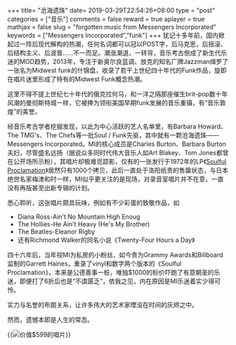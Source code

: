 +++
title= "沧海遗珠"
date= 2019-03-29T22:54:26+08:00
type = "post"
categories = ["音乐"]
comments = false
reward = true
aplayer = true
mathjax = false
slug = "forgotten music from Messengers Incorporated"
keywords = ["Messengers Incorporated","funk"]
+++
犹记十多年前，国内掀起过一阵后现代解构的热潮，任何名词都可以冠以POST字，后马克思，后摇滚、后结构主义、后波普……不一而足。潮涨潮退，一转背，音乐考古倒成了新生代乐迷的MOD趋势，2013年，专注于新奥尔良蓝调、放克的知名厂牌Jazzman缉罗了一张名为Midwest funk的什锦盘，收录了若干上世纪四十年代的Funk作品，旋即在唱片迷里形成了特有的Midwest Funk概念热潮。

这里不得不提上世纪七十年代的俄克拉何马，和一洋之隔那座催生brit-pop数十年风潮的曼彻斯特城一样，它被捧为领衔美国早期funk发展的音乐重镇，有“音乐敦煌”的美誉。
<!--more-->
经音乐考古学者挖掘发现，以此为中心活跃的艺人名单里，有Barbara Howard、The TMG's、The Chefs等一批Soul / Funk先驱，其中就有一颗沧海遗珠——Messengers Incorporated。MI的核心成员是Charles Burton、Barbara Burton夫妇，尽管盛名远扬（据说众多同时代伟大音乐人如Art Blakey、Tom Jones都曾在公开场所示粉），其唱片却极难觅踪影，仅有的一张发行于1972年的LP《[Soulful Proclamation][l1]》居然只有1000个拷贝，此后一直处于洛阳纸贵的售罄状态，与日本绝世名家梅津和时一样，MI似乎更关注的是现场，对录音室唱片并不在意，一直没有再版甚至出新专辑的计划。

<div
class="aplayer"
data-id="1300308915"
data-server="netease"
data-type="song"
data-mutex="true"
data-mini="false"
data-loop="none">
</div>

悉心聆听，这张唱片颇具玩味，例如有不少彩蛋的致敬作品，如

- Diana Ross-Ain't No Mountain High Enoug
- The Hollies-He Ain't Heavy (He's My Brother)
- The Beatles-Eleanor Rigby
- 还有Richmond Walker的同名小说《Twenty-Four Hours a Day》

四十六年后，当年视MI为私房的小粉丝、如今贵为Grammy Awards和Billboard监制的Garrett Haines，重录了vinyl和数字两个版本的《Soulful Proclamation》，本来是公德善事一桩，唯独$1000的标价吓跑了有意朝圣的乐迷，即便打了6折后也是“不虞匮乏”，依我之见，内在原因是MI乐迷着实少得可怜。

实力与名誉的布朗关系，让许多伟大的艺术家堙没在时间的灰烬之中。

然而，遗憾本即是人生的常态。

{{<img src="https://ian2.oss-cn-hangzhou.aliyuncs.com/clt6/2019-03-29%20at%2022.19.jpg" alt="价值$599的唱片">}}

[l1]: https://music.douban.com/subject/2042514/
